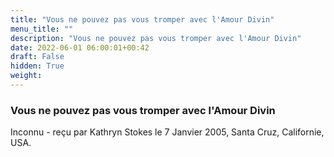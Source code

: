 ```yaml
---
title: "Vous ne pouvez pas vous tromper avec l'Amour Divin"
menu_title: ""
description: "Vous ne pouvez pas vous tromper avec l'Amour Divin"
date: 2022-06-01 06:00:01+00:42
draft: False
hidden: True
weight:
---
```

### Vous ne pouvez pas vous tromper avec l'Amour Divin

Inconnu - reçu par Kathryn Stokes le 7 Janvier 2005, Santa Cruz, Californie, USA.




